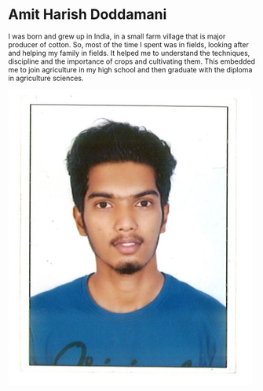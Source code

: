 # Amit Harish Doddamani
I was born and grew up in India, in a small farm village that is major producer of cotton. So, most of the time I spent was in fields, looking after and helping my family in fields. It helped me to understand the techniques, discipline and the importance of crops and cultivating them.
This embedded me to join agriculture in my high school and then graduate with the diploma in agriculture sciences.

![My image when I was in my undergraduate program](https://github.com/amitdoddamani123/my2-doddamani/blob/20138685d600312cd067ebfbd6cc41687f4ba546/picture/Amit.jpg)

